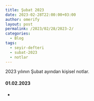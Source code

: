 ```yaml
---
title: Şubat 2023
date: 2023-02-28T22:00:00+03:00
author: omerify
layout: post
permalink: /2023/02/28/2023-2/
categories:
  - Blog
tags:
  - seyir-defteri
  - subat-2023
  - notlar
---
```


2023 yılının Şubat ayından kişisel notlar.

#### 01.02.2023

  * 